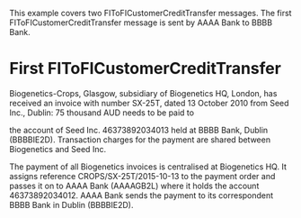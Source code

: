 This example covers two FIToFICustomerCreditTransfer messages. 
The first FIToFICustomerCreditTransfer message is sent by AAAA Bank to BBBB Bank. 

First FIToFICustomerCreditTransfer
==================================
Biogenetics-Crops, Glasgow, subsidiary of Biogenetics HQ, London, has received an invoice with number SX-25T, dated 13 October 2010 from Seed Inc., Dublin: 75 thousand AUD needs to be paid to

the account of Seed Inc. 46373892034013 held at BBBB Bank, Dublin (BBBBIE2D). Transaction charges for the payment are shared between Biogenetics and Seed Inc.

The payment of all Biogenetics invoices is centralised at Biogenetics HQ. It assigns reference CROPS/SX-25T/2015-10-13 to the payment order and passes it on to AAAA Bank (AAAAGB2L) where it holds the account 46373892034012. AAAA Bank sends the payment to its correspondent BBBB Bank in Dublin (BBBBIE2D).
